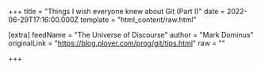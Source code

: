 
+++
title = "Things I wish everyone knew about Git (Part I)"
date = 2022-06-29T17:16:00.000Z
template = "html_content/raw.html"

[extra]
feedName = "The Universe of Discourse"
author = "Mark Dominus"
originalLink = "https://blog.plover.com/prog/git/tips.html"
raw = ""

+++

